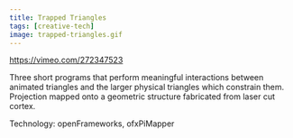 ```yaml
---
title: Trapped Triangles
tags: [creative-tech]
image: trapped-triangles.gif
---
```


https://vimeo.com/272347523

Three short programs that perform meaningful interactions between animated
triangles and the larger physical triangles which constrain them. Projection
mapped onto a geometric structure fabricated from laser cut cortex.

Technology: openFrameworks, ofxPiMapper
